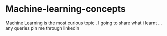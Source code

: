 # Machine-learning-concepts
Machine Learning is the most curious topic . I going to share what i learnt ... any queries pin me through linkedin  
